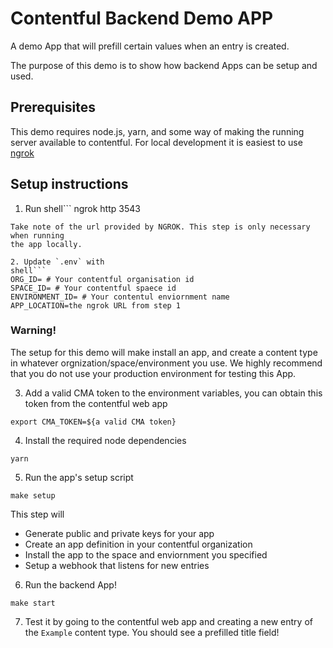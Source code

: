 # Contentful Backend Demo APP

A demo App that will prefill certain values when an entry is created.

The purpose of this demo is to show how backend Apps can be setup and used.


## Prerequisites
This demo requires node.js, yarn, and some way of making the running server
available to contentful. For local development it is easiest to use
[ngrok](https://ngrok.com/)

## Setup instructions

1. Run
shell```
ngrok http 3543
```
Take note of the url provided by NGROK. This step is only necessary when running
the app locally.

2. Update `.env` with
shell```
ORG_ID= # Your contentful organisation id
SPACE_ID= # Your contentful spaece id
ENVIRONMENT_ID= # Your contentul enviornment name
APP_LOCATION=the ngrok URL from step 1
```

### Warning!
The setup for this demo will make install an app, and create a content type in
whatever orgnization/space/environment you use. We highly recommend that you do
not use your production environment for testing this App.

3. Add a valid CMA token to the environment variables, you can obtain this token
   from the contentful web app

```shell
export CMA_TOKEN=${a valid CMA token}
```

4. Install the required node dependencies
```shell
yarn
```

5. Run the app's setup script

```shell
make setup
```
This step will
* Generate public and private keys for your app
* Create an app definition in your contentful organization
* Install the app to the space and enviornment you specified
* Setup a webhook that listens for new entries

6. Run the backend App!
```shell
make start
```

7. Test it by going to the contentful web app and creating a new entry of the
   `Example` content type. You should see a prefilled title field!


